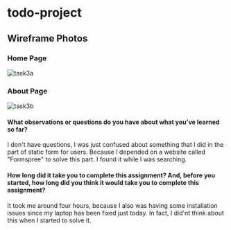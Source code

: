 # todo-project
## Wireframe Photos
### Home Page
![task3a](https://user-images.githubusercontent.com/103508563/163464315-57d5982e-3324-4ae3-a627-b8354f073b24.PNG)
### About Page
![task3b](https://user-images.githubusercontent.com/103508563/163464751-a66ed75f-2f2a-4f80-8e43-fd2e5c4c6944.PNG)

#### What observations or questions do you have about what you’ve learned so far?
I don't have questions, I was just confused about something that I did in the part of static form for users. 
Because I depended on a website called "Formspree" to solve this part. I found it while I was searching.
#### How long did it take you to complete this assignment? And, before you started, how long did you think it would take you to complete this assignment?
It took me around four hours, because I also was having some installation issues since my laptop has been fixed just today. In fact, I did'nt think about this when I started to solve it.
